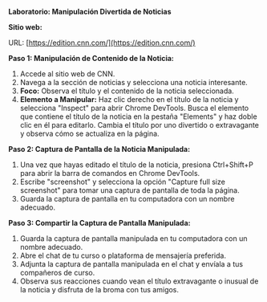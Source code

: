 **Laboratorio: Manipulación Divertida de Noticias**

**Sitio web:**

URL: [https://edition.cnn.com/](https://edition.cnn.com/)

**Paso 1: Manipulación de Contenido de la Noticia:**

1. Accede al sitio web de CNN.
2. Navega a la sección de noticias y selecciona una noticia interesante.
3. **Foco:** Observa el título y el contenido de la noticia seleccionada.
4. **Elemento a Manipular:** Haz clic derecho en el título de la noticia y selecciona "Inspect" para abrir Chrome DevTools. Busca el elemento que contiene el título de la noticia en la pestaña "Elements" y haz doble clic en él para editarlo. Cambia el título por uno divertido o extravagante y observa cómo se actualiza en la página.

**Paso 2: Captura de Pantalla de la Noticia Manipulada:**

1. Una vez que hayas editado el título de la noticia, presiona Ctrl+Shift+P para abrir la barra de comandos en Chrome DevTools.
2. Escribe "screenshot" y selecciona la opción "Capture full size screenshot" para tomar una captura de pantalla de toda la página.
3. Guarda la captura de pantalla en tu computadora con un nombre adecuado.

**Paso 3: Compartir la Captura de Pantalla Manipulada:**

1. Guarda la captura de pantalla manipulada en tu computadora con un nombre adecuado.
2. Abre el chat de tu curso o plataforma de mensajería preferida.
3. Adjunta la captura de pantalla manipulada en el chat y envíala a tus compañeros de curso.
4. Observa sus reacciones cuando vean el título extravagante o inusual de la noticia y disfruta de la broma con tus amigos.

